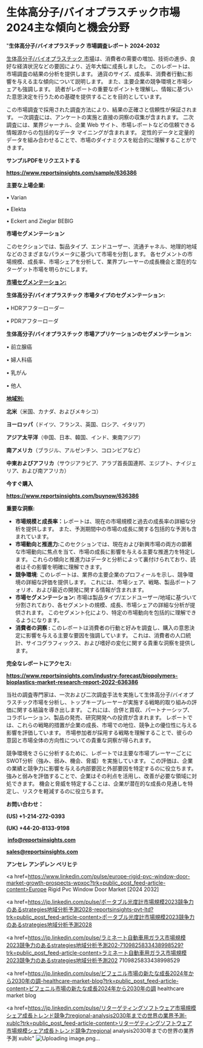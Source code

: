 # 生体高分子/バイオプラスチック市場2024主な傾向と機会分野

"<strong>生体高分子/バイオプラスチック 市場調査レポート 2024-2032</strong>

<a href=https://www.reportsinsights.com/sample/636386>生体高分子/バイオプラスチック 市場</a>は、消費者の需要の増加、技術の進歩、良好な経済状況などの要因により、近年大幅に成長しました。 このレポートは、市場調査の結果の分析を提供します。 通貨のサイズ、成長率、消費者行動に影響を与える主な傾向について説明します。 また、主要企業の競争環境と市場シェアも強調します。 読者がレポートの重要なポイントを理解し、情報に基づいた意思決定を行うための基礎を提供することを目的としています。

この市場調査で採用された調査方法により、結果の正確さと信頼性が保証されます。 一次調査には、アンケートの実施と直接の洞察の収集が含まれます。 二次調査には、業界ジャーナル、企業 Web サイト、市場レポートなどの信頼できる情報源からの包括的なデータ マイニングが含まれます。 定性的データと定量的データを組み合わせることで、市場のダイナミクスを総合的に理解することができます。

<strong><b>サンプルPDFをリクエストする</b></strong>

<a href=https://www.reportsinsights.com/sample/636386><strong><u>https://www.reportsinsights.com/sample/636386</u></strong></a>

<strong>主要な上場企業:</strong>

• Varian

• Elekta

• Eckert and Zieglar BEBIG

<strong>市場セグメンテーション</strong>

このセクションでは、製品タイプ、エンドユーザー、流通チャネル、地理的地域などのさまざまなパラメータに基づいて市場を分割します。 各セグメントの市場規模、成長率、市場シェアを分析して、業界プレーヤーの成長機会と潜在的なターゲット市場を明らかにします。

<strong><u>市場セグメンテーション</u></strong><strong><u>:</u></strong>

<strong>生体高分子/バイオプラスチック 市場タイプのセグメンテーション:</strong>

• HDRアフターローダー

• PDRアフターローダ

<strong>生体高分子/バイオプラスチック 市場アプリケーションのセグメンテーション:</strong>

• 前立腺癌

• 婦人科癌

• 乳がん

• 他人

<strong><u>地域別</u></strong><strong><u>:</u></strong>

<strong>北米</strong>（米国、カナダ、およびメキシコ）

<strong>ヨーロッパ</strong>（ドイツ、フランス、英国、ロシア、イタリア）

<strong>アジア太平洋</strong>（中国、日本、韓国、インド、東南アジア）

<strong>南アメリカ</strong>（ブラジル、アルゼンチン、コロンビアなど）

<strong>中東およびアフリカ</strong>（サウジアラビア、アラブ首長国連邦、エジプト、ナイジェリア、および南アフリカ）

<strong>今すぐ購入</strong>

<a href=https://www.reportsinsights.com/buynow/636386><strong><u>https://www.reportsinsights.com/buynow/636386</u></strong></a>

<strong>重要な洞察:</strong>
<ul>
  <li><strong>市場規模と成長率：</strong>レポートは、現在の市場規模と過去の成長率の詳細な分析を提供します。 また、予測期間中の市場の成長に関する包括的な予測も含まれています。</li>
  <li><strong>市場動向と推進力:</strong>このセクションでは、現在および新興市場の両方の顕著な市場動向に焦点を当て、市場の成長に影響を与える主要な推進力を特定します。 これらの傾向と推進力はデータと分析によって裏付けられており、読者はその影響を明確に理解できます。</li>
  <li><strong>競争環境</strong>: このレポートは、業界の主要企業のプロフィールを示し、競争環境の詳細な評価を提供します。 これには、市場シェア、戦略、製品ポートフォリオ、および最近の開発に関する情報が含まれます。</li>
  <li><strong>市場セグメンテーション: </strong>市場は製品タイプ/エンドユーザー/地域に基づいて分割されており、各セグメントの規模、成長、市場シェアの詳細な分析が提供されます。 このセグメント化により、特定の市場動向を包括的に理解できるようになります。</li>
  <li><strong>消費者の洞察 : </strong>このレポートは消費者の行動と好みを調査し、購入の意思決定に影響を与える主要な要因を強調しています。 これは、消費者の人口統計、サイコグラフィックス、および嗜好の変化に関する貴重な洞察を提供します。</li>
</ul>
<strong>完全なレポートにアクセス:</strong>

<a href=https://www.reportsinsights.com/industry-forecast/biopolymers-bioplastics-market-research-report-2022-636386><strong><u><b>https://www.reportsinsights.com/industry-forecast/biopolymers-bioplastics-market-research-report-2022-636386</b></u></strong></a>

当社の調査専門家は、一次および二次調査手法を実施して生体高分子/バイオプラスチック市場を分析し、トップキープレーヤーが実施する戦略的取り組みの評価に関する結論を導き出します。 これには、合併と買収、パートナーシップ、コラボレーション、製品の発売、研究開発への投資が含まれます。 レポートでは、これらの戦略的措置が企業の成長、市場での地位、競争上の優位性に与える影響を評価しています。 市場参加者が採用する戦略を理解することで、彼らの意図と市場全体の方向性についての貴重な洞察が得られます。

競争環境をさらに分析するために、レポートでは主要な市場プレーヤーごとにSWOT分析（強み、弱み、機会、脅威）を実施しています。 この評価は、企業の業績と競争力に影響を与える内部要因と外部要因を特定するのに役立ちます。 強みと弱みを評価することで、企業はその利点を活用し、改善が必要な領域に対処できます。 機会と脅威を特定することは、企業が潜在的な成長の見通しを特定し、リスクを軽減するのに役立ちます。

<strong>お問い合わせ：</strong>

<strong>(US) +1-214-272-0393</strong>

<strong>(UK) +44-20-8133-9198</strong>

<strong> </strong><a href=info@reportsinsights.com><strong><u>info@reportsinsights.com</u></strong></a>

<a href=sales@reportsinsights.com><strong><u>sales@reportsinsights.com</u></strong></a>

<strong>アンセレ アンデレン ベリヒテ</strong>

<a href=https://www.linkedin.com/pulse/europe-rigid-pvc-window-door-market-growth-prospects-wpxoc?trk=public_post_feed-article-content>Europe Rigid Pvc Window Door Market [2024 2032]</a>

<a href=https://jp.linkedin.com/pulse/ポータブル光度計市場規模2023競争力のあるstrategies地域分析予測2028-reportsinsights-pvt-ltd?trk=public_post_feed-article-content>ポータブル光度計市場規模2023競争力のあるstrategies地域分析予測2028</a>

<a href=https://jp.linkedin.com/pulse/ラミネート自動車用ガラス市場規模2023競争力のあるstrategies地域分析予測202-7109825833438998529?trk=public_post_feed-article-content>ラミネート自動車用ガラス市場規模2023競争力のあるstrategies地域分析予測202 7109825833438998529</a>

<a href=https://jp.linkedin.com/pulse/ビフェニル市場の新たな成長2024年から2030年の調-healthcare-market-blog?trk=public_post_feed-article-content>ビフェニル市場の新たな成長2024年から2030年の調 healthcare market blog</a>

<a href=https://jp.linkedin.com/pulse/リターゲティングソフトウェア市場規模シェア成長トレンド競争力regional-analysis2030年までの世界の業界予測-xublc?trk=public_post_feed-article-content>リターゲティングソフトウェア市場規模シェア成長トレンド競争力regional analysis2030年までの世界の業界予測 xublc</a>"
![Uploading image.png…]()
